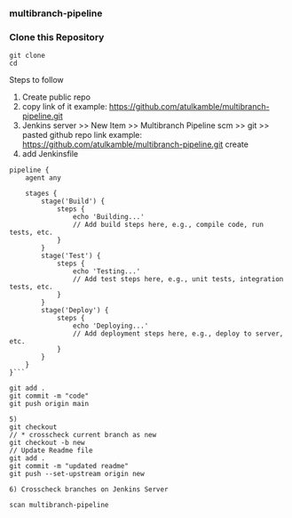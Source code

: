 ### multibranch-pipeline

### Clone this Repository
```
git clone
cd 
```

Steps to follow

1. Create public repo
2. copy link of it
example: https://github.com/atulkamble/multibranch-pipeline.git
3. Jenkins server >> New Item >> Multibranch Pipeline
scm >> git >> pasted github repo link 
example: https://github.com/atulkamble/multibranch-pipeline.git
create 
4. add Jenkinsfile
```
pipeline {
    agent any
    
    stages {
        stage('Build') {
            steps {
                echo 'Building...'
                // Add build steps here, e.g., compile code, run tests, etc.
            }
        }
        stage('Test') {
            steps {
                echo 'Testing...'
                // Add test steps here, e.g., unit tests, integration tests, etc.
            }
        }
        stage('Deploy') {
            steps {
                echo 'Deploying...'
                // Add deployment steps here, e.g., deploy to server, etc.
            }
        }
    }
}```

git add .
git commit -m "code"
git push origin main

5)
git checkout 
// * crosscheck current branch as new
git checkout -b new 
// Update Readme file
git add .
git commit -m "updated readme"
git push --set-upstream origin new

6) Crosscheck branches on Jenkins Server

scan multibranch-pipeline
